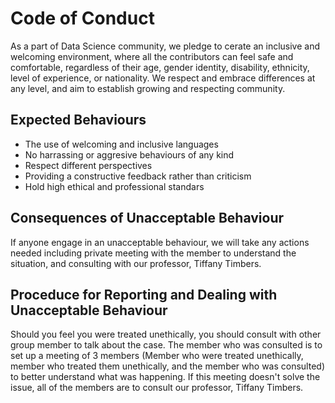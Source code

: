 # Code of Conduct

As a part of Data Science community, we pledge to cerate an inclusive and welcoming environment, where all the contributors can feel safe and comfortable, regardless of their age, gender identity, disability, ethnicity, level of experience, or nationality. We respect and embrace differences at any level, and aim to establish growing and respecting community. 

## Expected Behaviours

- The use of welcoming and inclusive languages
- No harrassing or aggresive behaviours of any kind
- Respect different perspectives
- Providing a constructive feedback rather than criticism
- Hold high ethical and professional standars

## Consequences of Unacceptable Behaviour

If anyone engage in an unacceptable behaviour, we will take any actions needed including private meeting with the member to understand the situation, and consulting with our professor, Tiffany Timbers.

## Proceduce for Reporting and Dealing with Unacceptable Behaviour

Should you feel you were treated unethically, you should consult with other group member to talk about the case. The member who was consulted is to set up a meeting of 3 members (Member who were treated unethically, member who treated them unethically, and the member who was consulted) to better understand what was happening. If this meeting doesn't solve the issue, all of the members are to consult our professor, Tiffany Timbers. 